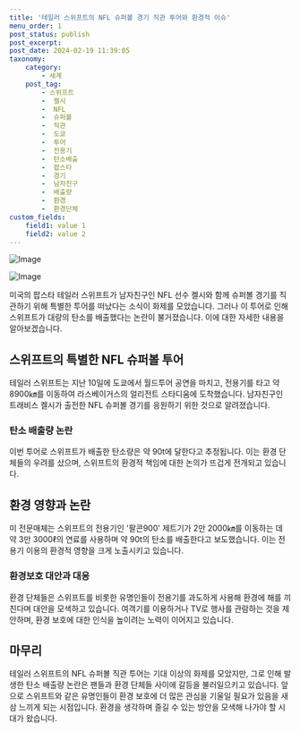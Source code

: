 ```yaml
---
title: '테일러 스위프트의 NFL 슈퍼볼 경기 직관 투어와 환경적 이슈'
menu_order: 1
post_status: publish
post_excerpt: 
post_date: 2024-02-19 11:39:05
taxonomy:
    category:
        - 세계
    post_tag:
        - 스위프트
        -  켈시
        -  NFL
        -  슈퍼볼
        -  직관
        -  도쿄
        -  투어
        -  전용기
        -  탄소배출
        -  팝스타
        -  경기
        -  남자친구
        -  배출량
        -  환경
        -  환경단체
custom_fields:
    field1: value 1
    field2: value 2
---
```


![Image](https://imgnews.pstatic.net/image/277/2024/02/13/0005378875_001_20240213104803960.jpg?type=w647)

![Image](https://imgnews.pstatic.net/image/277/2024/02/13/0005378875_002_20240213104803993.jpg?type=w647)

미국의 팝스타 테일러 스위프트가 남자친구인 NFL 선수 켈시와 함께 슈퍼볼 경기를 직관하기 위해 특별한 투어를 떠났다는 소식이 화제를 모았습니다. 그러나 이 투어로 인해 스위프트가 대량의 탄소를 배출했다는 논란이 불거졌습니다. 이에 대한 자세한 내용을 알아보겠습니다.
## 스위프트의 특별한 NFL 슈퍼볼 투어
테일러 스위프트는 지난 10일에 도쿄에서 월드투어 공연을 마치고, 전용기를 타고 약 8900㎞를 이동하여 라스베이거스의 얼리전트 스타디움에 도착했습니다. 남자친구인 트래비스 켈시가 출전한 NFL 슈퍼볼 경기를 응원하기 위한 것으로 알려졌습니다.
### 탄소 배출량 논란
이번 투어로 스위프트가 배출한 탄소량은 약 90t에 달한다고 추정됩니다. 이는 환경 단체들의 우려를 샀으며, 스위프트의 환경적 책임에 대한 논의가 뜨겁게 전개되고 있습니다.
## 환경 영향과 논란
미 전문매체는 스위프트의 전용기인 '팔콘900' 제트기가 2만 2000㎞를 이동하는 데 약 3만 3000ℓ의 연료를 사용하며 약 90t의 탄소를 배출한다고 보도했습니다. 이는 전용기 이용의 환경적 영향을 크게 노출시키고 있습니다.
### 환경보호 대안과 대응
환경 단체들은 스위프트를 비롯한 유명인들이 전용기를 과도하게 사용해 환경에 해를 끼친다며 대안을 모색하고 있습니다. 여객기를 이용하거나 TV로 행사를 관람하는 것을 제안하며, 환경 보호에 대한 인식을 높이려는 노력이 이어지고 있습니다.
## 마무리
테일러 스위프트의 NFL 슈퍼볼 직관 투어는 기대 이상의 화제를 모았지만, 그로 인해 발생한 탄소 배출량 논란은 팬들과 환경 단체들 사이에 갈등을 불러일으키고 있습니다. 앞으로 스위프트와 같은 유명인들이 환경 보호에 더 많은 관심을 기울일 필요가 있음을 새삼 느끼게 되는 시점입니다. 환경을 생각하며 즐길 수 있는 방안을 모색해 나가야 할 시대가 왔습니다.
